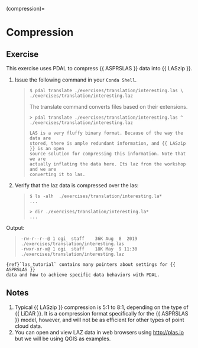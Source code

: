 (compression)=

# Compression

## Exercise

This exercise uses PDAL to compress {{ ASPRSLAS }} data into {{ LASzip }}.

1. Issue the following command in your `Conda Shell`.

   > ```console
   > $ pdal translate ./exercises/translation/interesting.las \
   > ./exercises/translation/interesting.laz
   > ```
   >
   > The translate command converts files based on their extensions.
   >
   > ```doscon
   > > pdal translate ./exercises/translation/interesting.las ^
   > ./exercises/translation/interesting.laz
   > ```
   >
   > ```{note}
   > LAS is a very fluffy binary format. Because of the way the data are
   > stored, there is ample redundant information, and {{ LASzip }} is an open
   > source solution for compressing this information. Note that we are
   > actually inflating the data here. Its laz from the workshop and we are
   > converting it to las.
   > ```

2. Verify that the laz data is compressed over the las:

   > ```console
   > $ ls -alh  ./exercises/translation/interesting.la*
   > ...
   > ```
   >
   > ```doscon
   > > dir ./exercises/translation/interesting.la*
   > ...
   > ```

Output:

> ```console
> -rw-r--r--@ 1 ogi  staff    36K Aug  8  2019 ./exercises/translation/interesting.las
> -rwxr-xr-x@ 1 ogi  staff    18K May  9 11:30 ./exercises/translation/interesting.laz
> ```

```{seealso}
{ref}`las_tutorial` contains many pointers about settings for {{ ASPRSLAS }}
data and how to achieve specific data behaviors with PDAL.
```

## Notes

1. Typical {{ LASzip }} compression is 5:1 to 8:1, depending on the type of
   {{ LiDAR }}. It is a compression format specifically for the {{ ASPRSLAS }}
   model, however, and will not be as efficient for other types of
   point cloud data.
2. You can open and view LAZ data in web browsers using <http://plas.io> but we will be using QGIS as examples.

[csv]: https://en.wikipedia.org/wiki/Comma-separated_values
[json]: https://en.wikipedia.org/wiki/JSON
[laszip]: http://laszip.org
[xml]: https://en.wikipedia.org/wiki/XML
